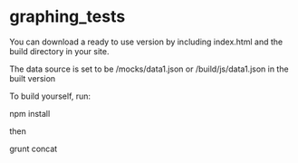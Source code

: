 graphing_tests
==============

You can download a ready to use version by including index.html and the build directory in your site.

The data source is set to be /mocks/data1.json or /build/js/data1.json in the built version

To build yourself, run:

npm install

then

grunt concat
